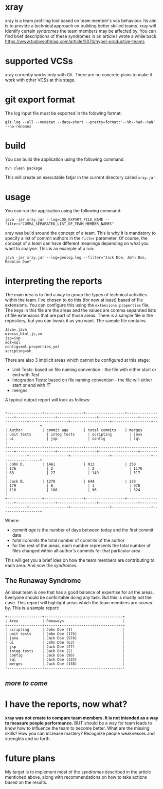 # xray
  xray is a team profiling tool based on team member's vcs behaviour. Its aim is to provide a technical approach on building better skilled teams. xray will identify certain _syndromes_ the team members may be affected by. You can find brief descriptions of these syndromes in an article I wrote a while back: https://www.todaysoftmag.com/article/2074/hyper-productive-teams

# supported VCSs
  xray currently works only with Git. There are no concrete plans to make it work with other VCSs at this stage.

# git export format
  The log input file must be exported in the folowing format:

  `git log --all --numstat --date=short --pretty=format:'--%h--%ad--%aN' --no-renames`

# build
  You can build the application using the following command:

  `mvn clean package`

  This will create an executable fatjar in the current directory called `xray.jar`.

# usage
  You can run the application using the following command:

  `java -jar xray.jar --log=LOG_EXPORT_FILE_NAME --filter="COMMA_SEPARATED_LIST_OF_TEAM_MEMBER_NAMES"`

  xray was build around the concept of a team. This is why it is mandatory to specify a list of commit authors in the `filter` parameter. Of course, the concept of a _team_ can have different meanings depending on what you want to analyse.
This is an example of a run:

`java -jar xray.jar --log=geolog.log --filter="Jack Doe, John Doe, Madalin Doe"`

# interpreting the reports
The main idea is to find a way to group the types of technical activities within the team. I've chosen to do this (for now at least) based of file extensions. You can configure this using the `extensions.properties` file. The keys in this file are the areas and the values are comma separated lists of file extensions that are part of those areas. There is a sample file in the repository, but you can tweak it as you want. The sample file contains:

```
Java=.java
ui=css,html,js,vm
jsp=jsp
sql=sql
config=xml,properties,yml
scripting=sh
```
There are also 3 implicit areas which cannot be configured at this stage:
- Unit Tests: based on file naming convention - the file with either start or end with _Test_
- Integration Tests: based on file naming convention - the file will either start or end with _IT_
- merges

A typical output report will look as follows:

```

+----------------+------------------+------------------+------------------+------------------+------------------+------------------+------------------+------------------+------------------+------------------+------------------+
| Author         | commit age       | total commits    | merges           | unit tests       | integ tests      | scripting        | java             | ui               | jsp              | config           | sql              |
+----------------+------------------+------------------+------------------+------------------+------------------+------------------+------------------+------------------+------------------+------------------+------------------+
| John D.        | 1461             | 912              | 250              | 176              | 2                | 2                | 1170             | 63               | 27               | 149              | 517              |
| Jack B.        | 1278             | 644              | 138              | 179              | 6                | 1                | 978              | 116              | 188              | 96               | 324              |
+----------------+------------------+------------------+------------------+------------------+------------------+------------------+------------------+------------------+------------------+------------------+------------------+

```
Where:
* _commit age_ is the number of days between today and the first commit date
* _total commits_ the total number of commits of the author
* for the rest of the areas, each number represents the total number of files changed within all author's commits for that particular area

This will get you a brief idea on how the team members are contributing to each area. And now the _syndromes_. 

## The Runaway Syndrome
An ideal team is one that has a good balance of expertise for all the areas. Everyone should be confortable doing any task. But this is mostly not the case. This report will highlight areas which the team members are _scared_ by. This is a sample report:

```
+----------------+------------------------------------+
| Area           | Runaways                           |
+----------------+------------------------------------+
| scripting      | John Doe (1)                       |
| unit tests     | John Doe (176)                     |
| java           | Jack Doe (978)                     |
| ui             | John Doe (63)                      |
| jsp            | Jack Doe (27)                      |
| integ tests    | Jack Doe (2)                       |
| config         | Jack Doe (96)                      |
| sql            | Jack Doe (324)                     |
| merges         | Jack Doe (138)                     |
+----------------+------------------------------------+
```

## _more to come_

# I have the reports, now what?
**xray was not create to compare team members. It is not intended as a way to measure people performance.** BUT should be a way for team leads to know how to influence the team to become better. What are the missing skills? How you can increase mastery? Recognize people weaknesses and strenghts and so forth. 

# future plans
My target is to implement most of the _syndromes_ described in the article mentioned above, along with recommendations on how to take actions based on the results.
